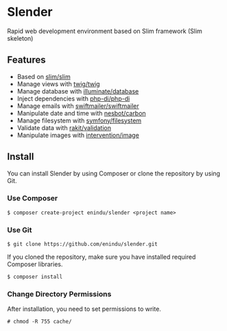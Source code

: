 # Slender

Rapid web development environment based on Slim framework (Slim skeleton)

## Features

- Based on [slim/slim](https://www.slimframework.com)
- Manage views with [twig/twig](https://twig.symfony.com)
- Manage database with [illuminate/database](https://laravel.com/docs/8.x/database)
- Inject dependencies with [php-di/php-di](https://php-di.org)
- Manage emails with [swiftmailer/swiftmailer](https://swiftmailer.symfony.com)
- Manipulate date and time with [nesbot/carbon](https://carbon.nesbot.com)
- Manage filesystem with [symfony/filesystem](https://github.com/symfony/filesystem)
- Validate data with [rakit/validation](https://github.com/rakit/validation)
- Manipulate images with [intervention/image](https://github.com/Intervention/image)

## Install

You can install Slender by using Composer or clone the repository by using Git.

### Use Composer

```
$ composer create-project enindu/slender <project name>
```

### Use Git

```
$ git clone https://github.com/enindu/slender.git
```

If you cloned the repository, make sure you have installed required Composer libraries.

```
$ composer install
```

### Change Directory Permissions

After installation, you need to set permissions to write.

```
# chmod -R 755 cache/
```
